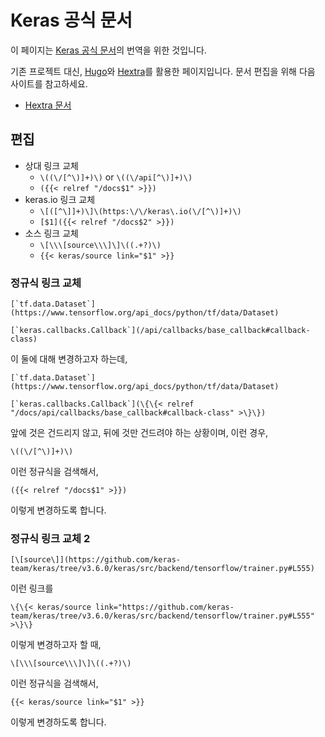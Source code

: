# Keras 공식 문서

이 페이지는 [Keras 공식 문서](https://keras.io/)의 번역을 위한 것입니다.

기존 프로젝트 대신, [Hugo](https://gohugo.io/)와 [Hextra](https://imfing.github.io/hextra/)를 활용한 페이지입니다.
문서 편집을 위해 다음 사이트를 참고하세요.

- [Hextra 문서](https://imfing.github.io/hextra/docs/)

## 편집

- 상대 링크 교체
  - `\((\/[^\)]+)\)` or `\((\/api[^\)]+)\)`
  - `({{< relref "/docs$1" >}})`
- keras.io 링크 교체
  - `\[([^\]]+)\]\(https:\/\/keras\.io(\/[^\)]+)\)`
  - `[$1]({{< relref "/docs$2" >}})`
- 소스 링크 교체
  - `\[\\\[source\\\]\]\((.+?)\)`
  - `{{< keras/source link="$1" >}}`

### 정규식 링크 교체

```plain
[`tf.data.Dataset`](https://www.tensorflow.org/api_docs/python/tf/data/Dataset)

[`keras.callbacks.Callback`](/api/callbacks/base_callback#callback-class)
```

이 둘에 대해 변경하고자 하는데,

```plain
[`tf.data.Dataset`](https://www.tensorflow.org/api_docs/python/tf/data/Dataset)

[`keras.callbacks.Callback`](\{\{< relref "/docs/api/callbacks/base_callback#callback-class" >\}\})
```

앞에 것은 건드리지 않고, 뒤에 것만 건드려야 하는 상황이며, 이런 경우,

```plain
\((\/[^\)]+)\)
```

이런 정규식을 검색해서,

```plain
({{< relref "/docs$1" >}})
```

이렇게 변경하도록 합니다.

### 정규식 링크 교체 2

```plain
[\[source\]](https://github.com/keras-team/keras/tree/v3.6.0/keras/src/backend/tensorflow/trainer.py#L555)
```

이런 링크를

```plain
\{\{< keras/source link="https://github.com/keras-team/keras/tree/v3.6.0/keras/src/backend/tensorflow/trainer.py#L555" >\}\}
```

이렇게 변경하고자 할 때,

```plain
\[\\\[source\\\]\]\((.+?)\)
```

이런 정규식을 검색해서,

```plain
{{< keras/source link="$1" >}}
```

이렇게 변경하도록 합니다.
